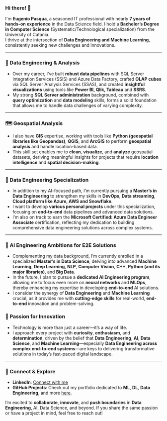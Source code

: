 ### Hi there! 👋

I'm **Eugenio Pasqua**, a seasoned IT professional with nearly **7 years of hands-on experience** in the Data Science field. I hold a **Bachelor’s Degree in Computer Science** (Systematic/Technological specialization) from the University of Catania.  
I thrive at the intersection of **Data Engineering and Machine Learning**, consistently seeking new challenges and innovations.

---

### 🔧 Data Engineering & Analysis
- Over my career, I’ve built **robust data pipelines** with SQL Server Integration Services (SSIS) and Azure Data Factory, crafted **OLAP cubes** via SQL Server Analysis Services (SSAS), and created **insightful visualizations** using tools like **Power BI, Qlik, Tableau** and **SSRS**.  
- My strong **SQL Server administration** background, combined with **query optimization** and **data modeling** skills, forms a solid foundation that allows me to handle data challenges of varying complexity.

---

### 🗺️ Geospatial Analysis
- I also have **GIS** expertise, working with tools like **Python (geospatial libraries like Geopandas)**, **QGIS**, and **ArcGIS** to perform **geospatial analysis** and handle location-based data.  
- This skill set enables me to **clean**, **visualize**, and **analyze** geospatial datasets, deriving meaningful insights for projects that require **location intelligence** and **spatial decision-making**.

---

### 📌 Data Engineering Specialization
- In addition to my AI-focused path, I’m currently pursuing a **Master’s in Data Engineering** to strengthen my skills in **DevOps**, **Data streaming**, **Cloud platform like Azure, AWS and Snowflake**.  
- I want to develop **various personal projects** under this specialization, focusing on **end-to-end** data pipelines and advanced data solutions.  
- I’m also on track to earn the **Microsoft Certified: Azure Data Engineer Associate** certification, reflecting my dedication to building comprehensive data engineering solutions across complex systems.

---

### 🤖 AI Engineering Ambitions for E2E Solutions
- Complementing my data background, I’m currently enrolled in a specialized **Master’s in Data Science**, delving into advanced **Machine Learning**, **Deep Learning**, **NLP**, **Computer Vision**, **C++**, **Python (and its major libraries)**, and **Big Data**.  
- In the future, I plan to pursue a **dedicated AI Engineering program**, allowing me to focus even more on **neural networks** and **MLOps**, thereby enhancing my expertise in developing **end-to-end** AI solutions.  
- I consider the synergy of **Data Engineering** and **Machine Learning** crucial, as it provides me with **cutting-edge skills** for real-world, **end-to-end** innovation and problem-solving.


### 🚀 Passion for Innovation
- Technology is more than just a career—it’s a way of life.  
- I approach every project with **curiosity**, **enthusiasm**, and **determination**, driven by the belief that **Data Engineering**, **AI**, **Data Science**, and **Machine Learning**—especially **Data Engineering across complex end-to-end systems**—are keys to delivering transformative solutions in today’s fast-paced digital landscape.

---


### 🤝 Connect & Explore
- **LinkedIn**: [Connect with me](https://www.linkedin.com/in/genxdata58296/)  
- **GitHub Projects**: Check out my portfolio dedicated to **ML**, **DL**, **Data Engineering**, and more [here](https://github.com/sylver86?tab=repositories).

I’m excited to **collaborate**, **innovate**, and **push boundaries** in **Data Engineering**, AI, Data Science, and beyond. If you share the same passion or have a project in mind, feel free to reach out!
